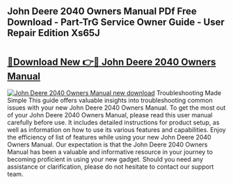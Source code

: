 ## John Deere 2040 Owners Manual PDf Free Download - Part-TrG Service Owner Guide - User Repair Edition Xs65J

# <h2><a href="http://bc44305.oget.top/?id=John+Deere+2040+Owners+Manual">🔗Download New 👉🔴 John Deere 2040 Owners Manual</a></h2>

[![John Deere 2040 Owners Manual new download](https://i.imgur.com/5g1atiW.png)](http://bc44305.oget.top/?id=John+Deere+2040+Owners+Manual)
Troubleshooting Made Simple This guide offers valuable insights into troubleshooting common issues with your new John Deere 2040 Owners Manual. To get the most out of your John Deere 2040 Owners Manual, please read this user manual carefully before use. It includes detailed instructions for product setup, as well as information on how to use its various features and capabilities. Enjoy the efficiency of list of features while using your new John Deere 2040 Owners Manual. Our expectation is that the John Deere 2040 Owners Manual has been a valuable and informative resource in your journey to becoming proficient in using your new gadget. Should you need any assistance or clarification, please do not hesitate to contact our support team.
